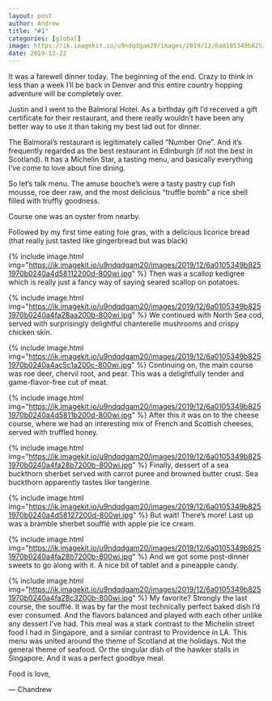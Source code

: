 ```yaml
---
layout: post
author: Andrew
title: "#1"
categories: [global]
image: https://ik.imagekit.io/u9ndqdgam20/images/2019/12/6a0105349b8251970b0240a4fa28cb200b-800wi.jpg
date: 2019-12-22
--- 
```

It was a farewell dinner today. The beginning of the end. Crazy to think in less than a week I’ll be back in Denver and this entire country hopping adventure will be completely over.

 
Justin and I went to the Balmoral Hotel. As a birthday gift I’d received a gift certificate for their restaurant, and there really wouldn’t have been any better way to use it than taking my best lad out for dinner.

 
The Balmoral’s restaurant is legitimately called “Number One”. And it’s frequently regarded as the best restaurant in Edinburgh (if not the best in Scotland). It has a Michelin Star, a tasting menu, and basically everything I’ve come to love about fine dining.

 
So let’s talk menu. The amuse bouche’s were a tasty pastry cup fish mousse, roe deer raw, and the most delicious “truffle bomb” a rice shell filled with truffly goodness.

 
Course one was an oyster from nearby.

Followed by my first time eating foie gras, with a delicious licorice bread (that really just tasted like gingerbread but was black)

{% include image.html img="https://ik.imagekit.io/u9ndqdgam20/images/2019/12/6a0105349b8251970b0240a4d58112200d-800wi.jpg" %}
Then was a scallop kedigree which is really just a fancy way of saying seared scallop on potatoes.


{% include image.html img="https://ik.imagekit.io/u9ndqdgam20/images/2019/12/6a0105349b8251970b0240a4fa28aa200b-800wi.jpg" %}
We continued with North Sea cod, served with surprisingly delightful chanterelle mushrooms and crispy chicken skin.


{% include image.html img="https://ik.imagekit.io/u9ndqdgam20/images/2019/12/6a0105349b8251970b0240a4ac5c1a200c-800wi.jpg" %}
Continuing on, the main course was roe deer, chervil root, and pear. This was a delightfully tender and game-flavor-free cut of meat.


{% include image.html img="https://ik.imagekit.io/u9ndqdgam20/images/2019/12/6a0105349b8251970b0240a4d5811b200d-800wi.jpg" %}
After this it was on to the cheese course, where we had an interesting mix of French and Scottish cheeses, served with truffled honey.


{% include image.html img="https://ik.imagekit.io/u9ndqdgam20/images/2019/12/6a0105349b8251970b0240a4fa28b7200b-800wi.jpg" %}
Finally, dessert of a sea buckthorn sherbet served with carrot puree and browned butter crust. Sea buckthorn apparently tastes like tangerine.


{% include image.html img="https://ik.imagekit.io/u9ndqdgam20/images/2019/12/6a0105349b8251970b0240a4d58127200d-800wi.jpg" %}
But wait! There’s more! Last up was a bramble sherbet soufflé with apple pie ice cream.


{% include image.html img="https://ik.imagekit.io/u9ndqdgam20/images/2019/12/6a0105349b8251970b0240a4fa28b7200b-800wi.jpg" %}
And we got some post-dinner sweets to go along with it. A nice bit of tablet and a pineapple candy.


{% include image.html img="https://ik.imagekit.io/u9ndqdgam20/images/2019/12/6a0105349b8251970b0240a4fa28c3200b-800wi.jpg" %} 
My favorite? Strongly the last course, the soufflé. It was by far the most technically perfect baked dish I’d ever consumed. And the flavors balanced and played with each other unlike any dessert I’ve had. This meal was a stark contrast to the Michelin street food I had in Singapore, and a similar contrast to Providence in LA. This menu was united around the theme of Scotland at the holidays. Not the general theme of seafood. Or the singular dish of the hawker stalls in Singapore. And it was a perfect goodbye meal.

 
Food is love,
 
— Chandrew
